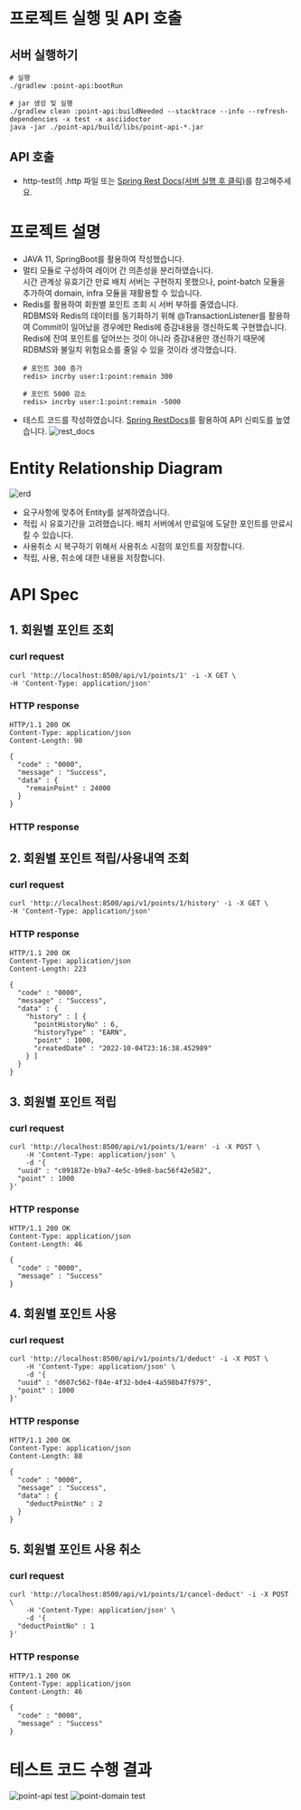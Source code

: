 # 프로젝트 실행 및 API 호출

## 서버 실행하기

```shell
# 실행
./gradlew :point-api:bootRun

# jar 생성 및 실행
./gradlew clean :point-api:buildNeeded --stacktrace --info --refresh-dependencies -x test -x asciidoctor
java -jar ./point-api/build/libs/point-api-*.jar 
```

## API 호출

- http-test의 .http 파일 또는 [Spring Rest Docs(서버 실행 후 클릭)](http://localhost:8500/docs/index.html)를 참고해주세요.

# 프로젝트 설명

- JAVA 11, SpringBoot를 활용하여 작성했습니다.
- 멀티 모듈로 구성하여 레이어 간 의존성을 분리하였습니다.<br/>시간 관계상 유효기간 만료 배치 서버는 구현하지 못했으나, point-batch 모듈을 추가하여 domain, infra 모듈을 재활용할 수 있습니다.
- Redis를 활용하여 회원별 포인트 조회 시 서버 부하를 줄였습니다.<br/>RDBMS와 Redis의 데이터를 동기화하기 위해 @TransactionListener를 활용하여 Commit이 일어났을 경우에만 Redis에 증감내용을 갱신하도록 구현했습니다.<br/>Redis에 잔여
  포인트를 덮어쓰는 것이 아니라 증감내용만 갱신하기 때문에 RDBMS와 불일치 위험요소를 줄일 수 있을 것이라 생각했습니다.
    ```
    # 포인트 300 증가
    redis> incrby user:1:point:remain 300
      
    # 포인트 5000 감소
    redis> incrby user:1:point:remain -5000
    ```
- 테스트 코드를 작성하였습니다. [Spring RestDocs](http://localhost:8500/docs/index.html)를 활용하여 API 신뢰도를 높였습니다.
  ![rest_docs](./docs/rest_docs.png)

# Entity Relationship Diagram

![erd](./docs/erd.png)

- 요구사항에 맞추어 Entity를 설계하였습니다.
- 적립 시 유효기간을 고려했습니다. 배치 서버에서 만료일에 도달한 포인트를 만료시킬 수 있습니다.
- 사용취소 시 복구하기 위해서 사용취소 시점의 포인트를 저장합니다.
- 적립, 사용, 취소에 대한 내용을 저장합니다.

# API Spec

## 1. 회원별 포인트 조회

### curl request

```curl
curl 'http://localhost:8500/api/v1/points/1' -i -X GET \
-H 'Content-Type: application/json'
```

### HTTP response

```
HTTP/1.1 200 OK
Content-Type: application/json
Content-Length: 90

{
  "code" : "0000",
  "message" : "Success",
  "data" : {
    "remainPoint" : 24000
  }
}
```

### HTTP response

## 2. 회원별 포인트 적립/사용내역 조회

### curl request

```curl
curl 'http://localhost:8500/api/v1/points/1/history' -i -X GET \
-H 'Content-Type: application/json'
```

### HTTP response

```
HTTP/1.1 200 OK
Content-Type: application/json
Content-Length: 223

{
  "code" : "0000",
  "message" : "Success",
  "data" : {
    "history" : [ {
      "pointHistoryNo" : 6,
      "historyType" : "EARN",
      "point" : 1000,
      "createdDate" : "2022-10-04T23:16:38.452989"
    } ]
  }
}
```

## 3. 회원별 포인트 적립

### curl request

```curl
curl 'http://localhost:8500/api/v1/points/1/earn' -i -X POST \
    -H 'Content-Type: application/json' \
    -d '{
  "uuid" : "c091872e-b9a7-4e5c-b9e8-bac56f42e582",
  "point" : 1000
}'
```

### HTTP response

```
HTTP/1.1 200 OK
Content-Type: application/json
Content-Length: 46

{
  "code" : "0000",
  "message" : "Success"
}
```

## 4. 회원별 포인트 사용

### curl request

```curl
curl 'http://localhost:8500/api/v1/points/1/deduct' -i -X POST \
    -H 'Content-Type: application/json' \
    -d '{
  "uuid" : "d607c562-f84e-4f32-bde4-4a598b47f979",
  "point" : 1000
}'
```

### HTTP response

```
HTTP/1.1 200 OK
Content-Type: application/json
Content-Length: 88

{
  "code" : "0000",
  "message" : "Success",
  "data" : {
    "deductPointNo" : 2
  }
}
```

## 5. 회원별 포인트 사용 취소

### curl request

```curl
curl 'http://localhost:8500/api/v1/points/1/cancel-deduct' -i -X POST \
    -H 'Content-Type: application/json' \
    -d '{
  "deductPointNo" : 1
}'
```

### HTTP response

```
HTTP/1.1 200 OK
Content-Type: application/json
Content-Length: 46

{
  "code" : "0000",
  "message" : "Success"
}
```

# 테스트 코드 수행 결과

![point-api test](./docs/point-api_test.png)
![point-domain test](./docs/point-domain_test.png)